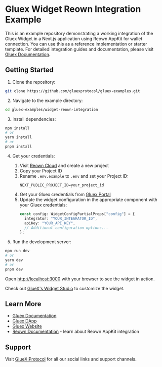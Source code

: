 # Gluex Widget Reown Integration Example

This is an example repository demonstrating a working integration of the Gluex Widget in a Next.js application using Reown AppKit for wallet connection. You can use this as a reference implementation or starter template. For detailed integration guides and documentation, please visit [Gluex Documentation](https://docs.gluex.xyz).

## Getting Started

1. Clone the repository:
```bash
git clone https://github.com/gluexprotocol/gluex-examples.git
```

2. Navigate to the example directory:
```bash
cd gluex-examples/widget-reown-integration
```

3. Install dependencies:
```bash
npm install
# or
yarn install
# or
pnpm install
```

4. Get your credentials:
   1. Visit [Reown Cloud](https://cloud.reown.com) and create a new project
   2. Copy your Project ID
   3. Rename `.env.example` to `.env` and set your Project ID:
      ```env
      NEXT_PUBLIC_PROJECT_ID=your_project_id
      ```
   4. Get your Gluex credentials from [Gluex Portal](https://portal.gluex.xyz/login)
   5. Update the widget configuration in the appropriate component with your Gluex credentials:
      ```typescript
      const config: WidgetConfigPartialProps["config"] = {
        integrator: "YOUR_INTEGRATOR_ID",
        apiKey: "YOUR_API_KEY",
        // Additional configuration options...
      };
      ```

5. Run the development server:
```bash
npm run dev
# or
yarn dev
# or
pnpm dev
```

Open [http://localhost:3000](http://localhost:3000) with your browser to see the widget in action.

Check out [GlueX's Widget Studio](https://studio.gluex.xyz/playground) to customize the widget.

## Learn More

- [Gluex Documentation](https://docs.gluex.xyz)
- [Gluex DApp](https://dapp.gluex.xyz)
- [Gluex Website](https://gluex.xyz)
- [Reown Documentation](https://docs.reown.com) - learn about Reown AppKit integration

## Support

Visit [GlueX Protocol](https://bento.me/gluex-protocol) for all our social links and support channels.
